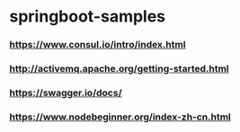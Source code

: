 # springboot-samples


### https://www.consul.io/intro/index.html
### http://activemq.apache.org/getting-started.html
### https://swagger.io/docs/
### https://www.nodebeginner.org/index-zh-cn.html